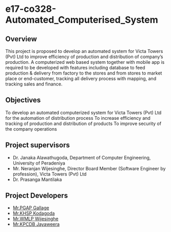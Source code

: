 # e17-co328-Automated_Computerised_System

## Overview

This project is proposed to develop an automated system for Victa Towers (Pvt) Ltd to improve
efficiency of production and distribution of company’s production. A computerized web based system
together with mobile app is required to be developed with features including database to feed
production & delivery from factory to the stores and from stores to market place or end-customer,
tracking all delivery process with mapping, and tracking sales and finance.

## Objectives

 To develop an automated computerized system for Victa Towers (Pvt) Ltd for the automation of
distribution process
 To increase efficiency and tracking of production and distribution of products
 To improve security of the company operations

## Project supervisors

- Dr. Janaka Alawathugoda, Department of Computer Engineering, University of Peradeniya
- Mr. Neranjan Wijesinghe, Director Board Member (Software Engineer by profession), Victa Towers (Pvt) Ltd
- Dr. Prasanga Mantilaka

## Project Developers 

- [Mr.PGAP Gallage](https://github.com/AdithyaGallage)
- [Mr.KHSP Kodagoda](https://github.com/Sandun666) 
- [Mr.WMLP Wijesinghe](https://github.com/Wijesinghe0141)
- [Mr.KPCDB Jayaweera](https://github.com/Dadoright) 
